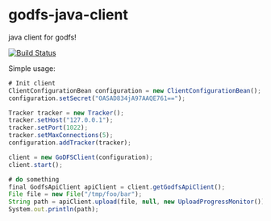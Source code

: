 # godfs-java-client
java client for godfs!

[![Build Status](https://travis-ci.org/hetianyi/godfs-java-client.svg?branch=master)](https://travis-ci.org/hetianyi/godfs-java-client)

Simple usage:
```javascript
# Init client
ClientConfigurationBean configuration = new ClientConfigurationBean();
configuration.setSecret("OASAD834jA97AAQE761==");

Tracker tracker = new Tracker();
tracker.setHost("127.0.0.1");
tracker.setPort(1022);
tracker.setMaxConnections(5);
configuration.addTracker(tracker);

client = new GoDFSClient(configuration);
client.start();

# do something
final GodfsApiClient apiClient = client.getGodfsApiClient();
File file = new File("/tmp/foo/bar");
String path = apiClient.upload(file, null, new UploadProgressMonitor());
System.out.println(path);
```